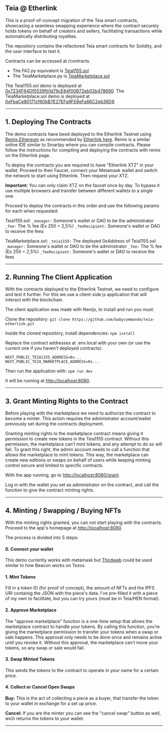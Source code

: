 ## Teia @ Etherlink

This is a proof-of-concept migration of the Teia smart contracts, showcasing a seamless swapping experience where the contract securely holds tokens on behalf of creators and sellers, facilitating transactions while automatically distributing royalties.

The repository contains the refactored Teia smart contracts for Solidity, and the user interface to test it.

Contracts can be accessed at /contracts.

- The FA2.py equivalent is [Teia1155.sol](https://github.com/babycommando/teia-etherlink/blob/main/contracts/Teia1155.sol)
- The TeiaMarketplace.py is [TeiaMarketplace.sol](https://github.com/babycommando/teia-etherlink/blob/main/contracts/TeiaMarketplace.sol)

The Teia1155.sol demo is deployed at [0x7234F64Df5539fb1d79cE84f00B72eb02b478690](https://testnet.explorer.etherlink.com/address/0x7234F64Df5539fb1d79cE84f00B72eb02b478690?tab=index).
The TeiaMarketplace.sol demo is deployed at [0xFbaCe80171cf60bB7E27EFa9FE8eFa66C2eb36D9](https://testnet.explorer.etherlink.com/address/0xFbaCe80171cf60bB7E27EFa9FE8eFa66C2eb36D9).

---

## 1. Deploying The Contracts

The demo contracts have beed deployed to the Etherlink Testnet using [Remix.Ethereum](https://remix.ethereum.org/) as recommended by [Etherlink here](https://docs.etherlink.com/building-on-etherlink/deploying-contracts). Remix is a similar online IDE similar to Smartpy where you can compile contracts. Please follow the instructions for compiling and deploying the contracts with remix on the Etherlink page.

To deploy the contracts you are required to have "Etherlink XTZ" in your wallet. Proceed to their Faucet, connect your Metamask wallet and switch the network to start using Etherlink. Then request your XTZ.

**Important:** You can only claim XTZ on the faucet once by day. To bypass it use multiple browsers and transfer between different wallets to a single one.

Proceed to deploy the contracts in this order and use the following params for each when requested:

Teia1155.sol:
`_manager:` Someone's wallet or DAO to be the administrator
`_fee:` The % fee (Ex 250 = 2,5%)
`_feeRecipient:` Someone's wallet or DAO to receive the fees

TeiaMarketplace.sol:
`_teia1155:` The deployed 0xAddress of Teia1155.sol
`_manager:` Someone's wallet or DAO to be the administrator
`_fee:` The % fee (Ex 250 = 2,5%)
`_feeRecipient:` Someone's wallet or DAO to receive the fees

---

## 2. Running The Client Application

With the contracts deployed to the Etherlink Testnet, we need to configure and test it further. For this we use a client-side js application that will interact with the blockchain.

The client application was made with Nextjs, to install and run you must:

Clone the repository:
`git clone https://github.com/babycommando/teia-etherlink.git`

Inside the cloned repository, install dependencies:
`npm install`

Replace the contract addresses at .env.local with your own (or use the current one if you haven't deployed contracts):

```
NEXT_PUBLIC_TEIA1155_ADDRESS=0x...
NEXT_PUBLIC_TEIA_MARKETPLACE_ADDRESS=0x...
```

Then run the application with:
`npm run dev`

It will be running at [http://localhost:8080](http://localhost:8080).

---

## 3. Grant Minting Rights to the Contract

Before playing with the marketplace we need to authorize the contract to become a minter. This action requires the administrator account/wallet previously set during the contracts deployment.

Granting minting rights to the marketplace contract means giving it permission to create new tokens in the Teia1155 contract. Without this permission, the marketplace can’t mint tokens, and any attempt to do so will fail. To grant this right, the admin account needs to call a function that allows the marketplace to mint tokens. This way, the marketplace can create new editions or swaps on behalf of users while keeping minting control secure and limited to specific contracts.

With the app running, go to [http://localhost:8080/grant](http://localhost:8080/grant).

Log in with the wallet you set as administrator on the contract, and call the function to give the contract minting rights.

---

## 4. Minting / Swapping / Buying NFTs

With the minting rights granted, you can not start playing with the contracts. Proceed to the app's homepage at [http://localhost:8080](http://localhost:8080).

The process is divided into 5 steps:

#### 0. Connect your wallet

This demo currently works with metamask but [Thirdweb](https://thirdweb.com/) could be used similar to how Beacon works on Tezos.

#### 1. Mint Tokens

Fill in a token ID (for proof of concept), the amount of NFTs and the IPFS URI containig the JSON with the piece's data. I've pre-filled it with a piece of my own to facilitate, but you can try yours (must be in Teia/HEN format).

#### 2. Approve Marketplace

The "approve marketplace" function is a one-time setup that allows the marketplace contract to handle your tokens. By calling this function, you’re giving the marketplace permission to transfer your tokens when a swap or sale happens. This approval only needs to be done once and remains active until you revoke it. Without this approval, the marketplace can’t move your tokens, so any swap or sale would fail.

#### 3. Swap Minted Tokens

This sends the tokens to the contract to operate in your name for a certain price.

#### 4. Collect or Cancel Open Swaps

**Buy:** This is the act of collecting a piece as a buyer, that transfer the token to your wallet in exchange for a set up price.

**Cancel:** If you are the minter you can see the "cancel swap" button as well, wich returns the tokens to your wallet.

---
